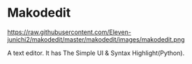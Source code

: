 # Makodedit

https://raw.githubusercontent.com/Eleven-junichi2/makodedit/master/makodedit/images/makodedit.png

A text editor.
It has The Simple UI & Syntax Highlight(Python).
